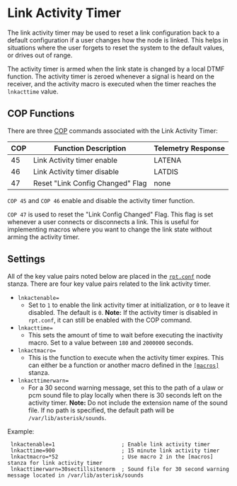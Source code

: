 # Link Activity Timer
The link activity timer may be used to reset a link configuration back to a default configuration if a user changes how the node is linked. This helps in situations where the user forgets to reset the system to the default values, or drives out of range.

The activity timer is armed when the link state is changed by a local DTMF function. The activity timer is zeroed whenever a signal is heard on the receiver, and the activity macro is executed when the timer reaches the `lnkacttime` value.

## COP Functions
There are three [COP](../config/rpt_conf.md#cop-commands) commands associated with the Link Activity Timer:

COP|Function Description|Telemetry Response
---|--------------------|------------------
45|Link Activity timer enable|LATENA
46|Link Activity timer disable|LATDIS
47|Reset "Link Config Changed" Flag|none

`COP 45` and `COP 46` enable and disable the activity timer function.

`COP 47` is used to reset the "Link Config Changed" Flag. This flag is set whenever a user connects or disconnects a link. This is useful for implementing macros where you want to change the link state without arming the activity timer.

## Settings
All of the key value pairs noted below are placed in the [`rpt.conf`](../config/rpt_conf.md) node stanza. There are four key value pairs related to the link activity timer.

* `lnkactenable=`
    * Set to `1` to enable the link activity timer at initialization, or `0` to leave it disabled. The default is `0`. **Note:** If the activity timer is disabled in `rpt.conf`, it can still be enabled with the COP command.
* `lnkacttime=`
    * This sets the amount of time to wait before executing the inactivity macro. Set to a value between `180` and `2000000` seconds.
* `lnkactmacro=`
    * This is the function to execute when the activity timer expires. This can either be a function or another macro defined in the [`[macros]`](./macros.md) stanza.
* `lnkacttimerwarn=`
    * For a 30 second warning message, set this to the path of a ulaw or pcm sound file to play locally when there is 30 seconds left on the activity timer. **Note:** Do not include the extension name of the sound file. If no path is specified, the default path will be `/var/lib/asterisk/sounds`.

Example:

```
 lnkactenable=1                     ; Enable link activity timer         
 lnkacttime=900                     ; 15 minute link activity timer    
 lnkactmacro=*52                    ; Use macro 2 in the [macros] stanza for link activity timer
 lnkacttimerwarn=30sectillsitenorm  ; Sound file for 30 second warning message located in /var/lib/asterisk/sounds
```
